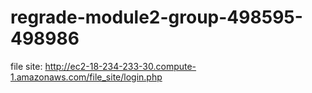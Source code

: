 # regrade-module2-group-498595-498986

file site: http://ec2-18-234-233-30.compute-1.amazonaws.com/file_site/login.php

